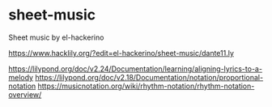 # sheet-music
Sheet music by el-hackerino

https://www.hacklily.org/?edit=el-hackerino/sheet-music/dante11.ly

https://lilypond.org/doc/v2.24/Documentation/learning/aligning-lyrics-to-a-melody
https://lilypond.org/doc/v2.18/Documentation/notation/proportional-notation
https://musicnotation.org/wiki/rhythm-notation/rhythm-notation-overview/

